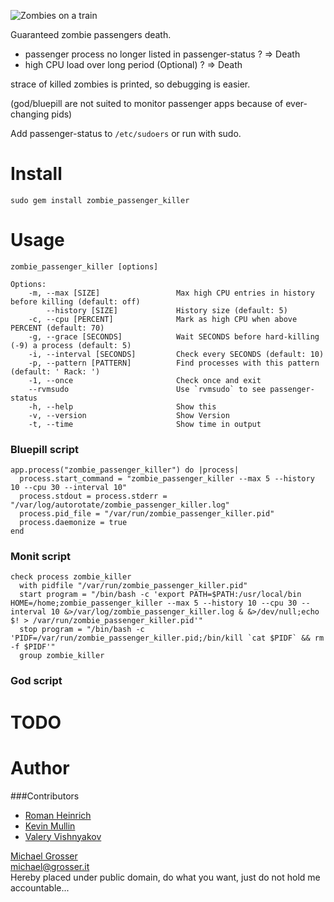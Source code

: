 ![Zombies on a train](http://dl.dropbox.com/u/2670385/Web/zombie.jpeg)

Guaranteed zombie passengers death.

 - passenger process no longer listed in passenger-status ? => Death
 - high CPU load over long period (Optional) ? => Death

strace of killed zombies is printed, so debugging is easier.

(god/bluepill are not suited to monitor passenger apps because of ever-changing pids)

Add passenger-status to `/etc/sudoers` or run with sudo.

Install
=======
    sudo gem install zombie_passenger_killer

Usage
=====

    zombie_passenger_killer [options]

    Options:
        -m, --max [SIZE]                 Max high CPU entries in history before killing (default: off)
            --history [SIZE]             History size (default: 5)
        -c, --cpu [PERCENT]              Mark as high CPU when above PERCENT (default: 70)
        -g, --grace [SECONDS]            Wait SECONDS before hard-killing (-9) a process (default: 5)
        -i, --interval [SECONDS]         Check every SECONDS (default: 10)
        -p, --pattern [PATTERN]          Find processes with this pattern (default: ' Rack: ')
        -1, --once                       Check once and exit
        --rvmsudo                        Use `rvmsudo` to see passenger-status
        -h, --help                       Show this
        -v, --version                    Show Version
        -t, --time                       Show time in output


### Bluepill script

    app.process("zombie_passenger_killer") do |process|
      process.start_command = "zombie_passenger_killer --max 5 --history 10 --cpu 30 --interval 10"
      process.stdout = process.stderr = "/var/log/autorotate/zombie_passenger_killer.log"
      process.pid_file = "/var/run/zombie_passenger_killer.pid"
      process.daemonize = true
    end

### Monit script

    check process zombie_killer
      with pidfile "/var/run/zombie_passenger_killer.pid"
      start program = "/bin/bash -c 'export PATH=$PATH:/usr/local/bin HOME=/home;zombie_passenger_killer --max 5 --history 10 --cpu 30 --interval 10 &>/var/log/zombie_passenger_killer.log & &>/dev/null;echo $! > /var/run/zombie_passenger_killer.pid'"
      stop program = "/bin/bash -c 'PIDF=/var/run/zombie_passenger_killer.pid;/bin/kill `cat $PIDF` && rm -f $PIDF'"
      group zombie_killer

### God script

# TODO

Author
======

###Contributors
 - [Roman Heinrich](https://github.com/mindreframer)
 - [Kevin Mullin](https://github.com/kmullin)
 - [Valery Vishnyakov](https://github.com/balepc)

[Michael Grosser](http://grosser.it)<br/>
michael@grosser.it<br/>
Hereby placed under public domain, do what you want, just do not hold me accountable...
